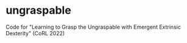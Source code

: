 # ungraspable
Code for "Learning to Grasp the Ungraspable with Emergent Extrinsic Dexterity" (CoRL 2022)
